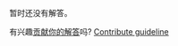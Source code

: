 
暂时还没有解答。

有兴趣[贡献你的解答](https://github.com/BFEdev/BFE.dev-solutions/blob/main/quiz/prototype2_zh.md)吗? [Contribute guideline](https://github.com/BFEdev/BFE.dev-solutions#how-to-contribute)
